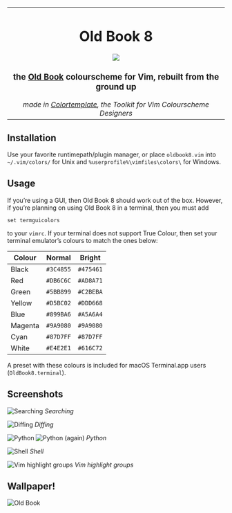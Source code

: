 <table><tbody align='center'>
<tr>
<td><h1>Old Book 8</h1>
<img src="https://raw.githubusercontent.com/arzg/resources/master/oldbook8-screenshot.png" />
<h3>the <a href="https://github.com/KKPMW/oldbook-vim">Old Book</a> colourscheme for Vim, rebuilt from the ground up</h3>
<em>made in <a href="https://github.com/lifepillar/vim-colortemplate">Colortemplate</a>, the Toolkit for Vim Colourscheme Designers</em>
</td>
</tr>
</tbody></table>

## Installation

Use your favorite runtimepath/plugin manager, or place `oldbook8.vim` into
`~/.vim/colors/` for Unix and `%userprofile%\vimfiles\colors\` for Windows.

## Usage

If you’re using a GUI, then Old Book 8 should work out of the box. However, if
you’re planning on using Old Book 8 in a terminal, then you must add

    set termguicolors

to your `vimrc`. If your terminal does not support True Colour, then set your
terminal emulator’s colours to match the ones below:

| Colour  | Normal    | Bright    |
| ---     | ---       | ---       |
| Black   | `#3C4855` | `#475461` |
| Red     | `#DB6C6C` | `#AD8A71` |
| Green   | `#5BB899` | `#C2BEBA` |
| Yellow  | `#D5BC02` | `#DDD668` |
| Blue    | `#899BA6` | `#A5A6A4` |
| Magenta | `#9A9080` | `#9A9080` |
| Cyan    | `#87D7FF` | `#87D7FF` |
| White   | `#E4E2E1` | `#616C72` |

A preset with these colours is included for macOS Terminal.app users
(`OldBook8.terminal`).

## Screenshots

![Searching](https://raw.githubusercontent.com/arzg/resources/master/oldbook8-searching.png)
_Searching_

![Diffing](https://raw.githubusercontent.com/arzg/resources/master/oldbook8-diffing.png)
_Diffing_

![Python](https://raw.githubusercontent.com/arzg/resources/master/oldbook8-python.png)
![Python (again)](https://raw.githubusercontent.com/arzg/resources/master/oldbook8-python2.png)
_Python_

![Shell](https://raw.githubusercontent.com/arzg/resources/master/oldbook8-shell.png)
_Shell_

![Vim highlight groups](https://raw.githubusercontent.com/arzg/resources/master/oldbook8-groups.png)
_Vim highlight groups_

## Wallpaper!

![Old Book](https://raw.githubusercontent.com/arzg/resources/master/oldbook.jpg)
